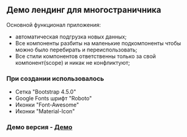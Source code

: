 ## Демо лендинг для многостраничника

Основной функционал приложения:
- автоматическая подгрузка новых данных;
- Все компоненты разбиты на маленькие подкомпоненты чтобы можно было перебирать и переиспользовать;
- Все стили компонентов ответственны только за свой компонент(scope) и никак не конфликтуют;

### При создании использовалось

- Сетка "Bootstrap 4.5.0"
- Google Fonts шрифт "Roboto"
- Иконки "Font-Awesome"
- Иконки "Material-Icon"

### Демо версия - [Демо](https://wokh-dada.github.io/companyCardsInAngular/)